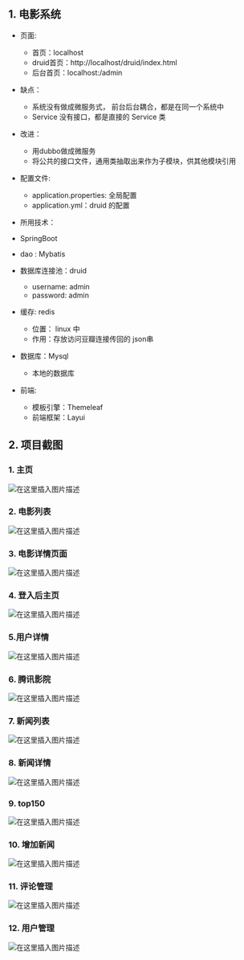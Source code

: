## 1. 电影系统

- 页面:
    - 首页：localhost
    - druid首页：http://localhost/druid/index.html
    - 后台首页：localhost:/admin

- 缺点：
    - 系统没有做成微服务式， 前台后台耦合，都是在同一个系统中
    - Service 没有接口，都是直接的 Service 类

- 改进：
    - 用dubbo做成微服务
    - 将公共的接口文件，通用类抽取出来作为子模块，供其他模块引用    

- 配置文件:
    - application.properties: 全局配置
    - application.yml：druid 的配置

- 所用技术：

- SpringBoot
- dao : Mybatis
- 数据库连接池：druid
    - username: admin
    - password: admin
- 缓存: redis
    - 位置： linux 中
    - 作用：存放访问豆瓣连接传回的 json串
- 数据库：Mysql

    - 本地的数据库
- 前端:
    - 模板引擎：Themeleaf
    - 前端框架：Layui

## 2. 项目截图

### 1. 主页

![在这里插入图片描述](https://img-blog.csdnimg.cn/20190623093618722.png?x-oss-process=image/watermark,type_ZmFuZ3poZW5naGVpdGk,shadow_10,text_aHR0cHM6Ly9ibG9nLmNzZG4ubmV0L2hpX2JpZ2d1eQ==,size_16,color_FFFFFF,t_70)



### 2. 电影列表

![在这里插入图片描述](https://img-blog.csdnimg.cn/20190623093633780.png?x-oss-process=image/watermark,type_ZmFuZ3poZW5naGVpdGk,shadow_10,text_aHR0cHM6Ly9ibG9nLmNzZG4ubmV0L2hpX2JpZ2d1eQ==,size_16,color_FFFFFF,t_70)

### 3. 电影详情页面

![在这里插入图片描述](https://img-blog.csdnimg.cn/20190623093646895.png?x-oss-process=image/watermark,type_ZmFuZ3poZW5naGVpdGk,shadow_10,text_aHR0cHM6Ly9ibG9nLmNzZG4ubmV0L2hpX2JpZ2d1eQ==,size_16,color_FFFFFF,t_70)

### 4. 登入后主页

![在这里插入图片描述](https://img-blog.csdnimg.cn/2019062309370072.png?x-oss-process=image/watermark,type_ZmFuZ3poZW5naGVpdGk,shadow_10,text_aHR0cHM6Ly9ibG9nLmNzZG4ubmV0L2hpX2JpZ2d1eQ==,size_16,color_FFFFFF,t_70)

### 5.用户详情

![在这里插入图片描述](https://img-blog.csdnimg.cn/20190623093713261.png?x-oss-process=image/watermark,type_ZmFuZ3poZW5naGVpdGk,shadow_10,text_aHR0cHM6Ly9ibG9nLmNzZG4ubmV0L2hpX2JpZ2d1eQ==,size_16,color_FFFFFF,t_70)

### 6. 腾讯影院

![在这里插入图片描述](https://img-blog.csdnimg.cn/20190623093727245.png?x-oss-process=image/watermark,type_ZmFuZ3poZW5naGVpdGk,shadow_10,text_aHR0cHM6Ly9ibG9nLmNzZG4ubmV0L2hpX2JpZ2d1eQ==,size_16,color_FFFFFF,t_70)

### 7. 新闻列表

![在这里插入图片描述](https://img-blog.csdnimg.cn/20190623093753730.png?x-oss-process=image/watermark,type_ZmFuZ3poZW5naGVpdGk,shadow_10,text_aHR0cHM6Ly9ibG9nLmNzZG4ubmV0L2hpX2JpZ2d1eQ==,size_16,color_FFFFFF,t_70)

### 8. 新闻详情

![在这里插入图片描述](https://img-blog.csdnimg.cn/20190623093806169.png?x-oss-process=image/watermark,type_ZmFuZ3poZW5naGVpdGk,shadow_10,text_aHR0cHM6Ly9ibG9nLmNzZG4ubmV0L2hpX2JpZ2d1eQ==,size_16,color_FFFFFF,t_70)

### 9. top150

![在这里插入图片描述](https://img-blog.csdnimg.cn/20190623093818800.png?x-oss-process=image/watermark,type_ZmFuZ3poZW5naGVpdGk,shadow_10,text_aHR0cHM6Ly9ibG9nLmNzZG4ubmV0L2hpX2JpZ2d1eQ==,size_16,color_FFFFFF,t_70)



### 10. 增加新闻

![在这里插入图片描述](https://img-blog.csdnimg.cn/20190623093830421.png?x-oss-process=image/watermark,type_ZmFuZ3poZW5naGVpdGk,shadow_10,text_aHR0cHM6Ly9ibG9nLmNzZG4ubmV0L2hpX2JpZ2d1eQ==,size_16,color_FFFFFF,t_70)

### 11. 评论管理

![在这里插入图片描述](https://img-blog.csdnimg.cn/20190623093838998.png?x-oss-process=image/watermark,type_ZmFuZ3poZW5naGVpdGk,shadow_10,text_aHR0cHM6Ly9ibG9nLmNzZG4ubmV0L2hpX2JpZ2d1eQ==,size_16,color_FFFFFF,t_70)

### 12. 用户管理

![在这里插入图片描述](https://img-blog.csdnimg.cn/2019062309385058.png?x-oss-process=image/watermark,type_ZmFuZ3poZW5naGVpdGk,shadow_10,text_aHR0cHM6Ly9ibG9nLmNzZG4ubmV0L2hpX2JpZ2d1eQ==,size_16,color_FFFFFF,t_70)



















